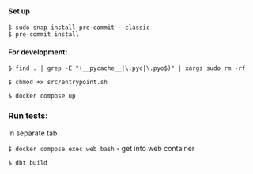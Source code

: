 #### Set up
```
$ sudo snap install pre-commit --classic
$ pre-commit install
```

#### For development:
``` $ find . | grep -E "(__pycache__|\.pyc|\.pyo$)" | xargs sudo rm -rf ```

``` $ chmod +x src/entrypoint.sh ```

``` $ docker compose up ```

### Run tests:
In separate tab

``` $ docker compose exec web bash ``` - get into web container

``` $ dbt build ```